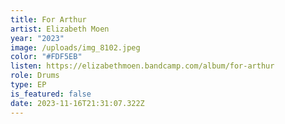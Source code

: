 ```yaml
---
title: For Arthur
artist: Elizabeth Moen
year: "2023"
image: /uploads/img_8102.jpeg
color: "#FDF5EB"
listen: https://elizabethmoen.bandcamp.com/album/for-arthur
role: Drums
type: EP
is_featured: false
date: 2023-11-16T21:31:07.322Z
---
```

